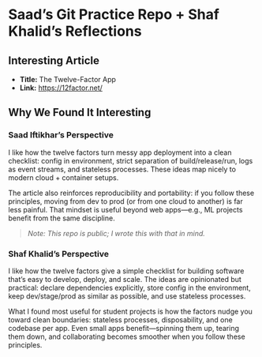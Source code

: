 # Saad’s Git Practice Repo + Shaf Khalid’s Reflections

## Interesting Article
- **Title:** The Twelve-Factor App
- **Link:** https://12factor.net/

## Why We Found It Interesting
### Saad Iftikhar’s Perspective
I like how the twelve factors turn messy app deployment into a clean checklist: config in environment, strict separation of build/release/run, logs as event streams, and stateless processes. These ideas map nicely to modern cloud + container setups.

The article also reinforces reproducibility and portability: if you follow these principles, moving from dev to prod (or from one cloud to another) is far less painful. That mindset is useful beyond web apps—e.g., ML projects benefit from the same discipline.

> _Note: This repo is public; I wrote this with that in mind._

### Shaf Khalid’s Perspective
I like how the twelve factors give a simple checklist for building software that’s easy to develop, deploy, and scale. The ideas are opinionated but practical: declare dependencies explicitly, store config in the environment, keep dev/stage/prod as similar as possible, and use stateless processes.

What I found most useful for student projects is how the factors nudge you toward clean boundaries: stateless processes, disposability, and one codebase per app. Even small apps benefit—spinning them up, tearing them down, and collaborating becomes smoother when you follow these principles.









